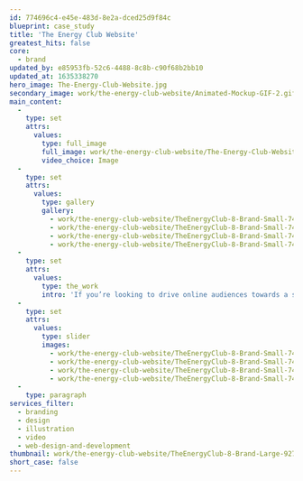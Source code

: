 ```yaml
---
id: 774696c4-e45e-483d-8e2a-dced25d9f84c
blueprint: case_study
title: 'The Energy Club Website'
greatest_hits: false
core:
  - brand
updated_by: e85953fb-52c6-4488-8c8b-c90f68b2bb10
updated_at: 1635338270
hero_image: The-Energy-Club-Website.jpg
secondary_image: work/the-energy-club-website/Animated-Mockup-GIF-2.gif
main_content:
  -
    type: set
    attrs:
      values:
        type: full_image
        full_image: work/the-energy-club-website/The-Energy-Club-Website-Animation.gif
        video_choice: Image
  -
    type: set
    attrs:
      values:
        type: gallery
        gallery:
          - work/the-energy-club-website/TheEnergyClub-8-Brand-Small-740x416.25-4.jpg
          - work/the-energy-club-website/TheEnergyClub-8-Brand-Small-740x416.25-3.jpg
          - work/the-energy-club-website/TheEnergyClub-8-Brand-Small-740x416.25-2.jpg
          - work/the-energy-club-website/TheEnergyClub-8-Brand-Small-740x416.25-1.jpg
  -
    type: set
    attrs:
      values:
        type: the_work
        intro: 'If you’re looking to drive online audiences towards a specific product or service, a landing page could be just the ticket. Inspired Energy’s sub-brand, The Energy Club, approached us to develop a page which promoted the company’s mobile app, through which business owners can track and manage their energy usage. Against the backdrop of Inspired’s midnight blue, the punchy gradient really sets The Energy Club’s branding apart, helped in no small part by the animated header, an additional suggestion which our team felt really brought the design to life. '
  -
    type: set
    attrs:
      values:
        type: slider
        images:
          - work/the-energy-club-website/TheEnergyClub-8-Brand-Small-740x416.25-1.jpg
          - work/the-energy-club-website/TheEnergyClub-8-Brand-Small-740x416.25-2.jpg
          - work/the-energy-club-website/TheEnergyClub-8-Brand-Small-740x416.25-3.jpg
          - work/the-energy-club-website/TheEnergyClub-8-Brand-Small-740x416.25-4.jpg
  -
    type: paragraph
services_filter:
  - branding
  - design
  - illustration
  - video
  - web-design-and-development
thumbnail: work/the-energy-club-website/TheEnergyClub-8-Brand-Large-927x522-2.jpg
short_case: false
---
```


